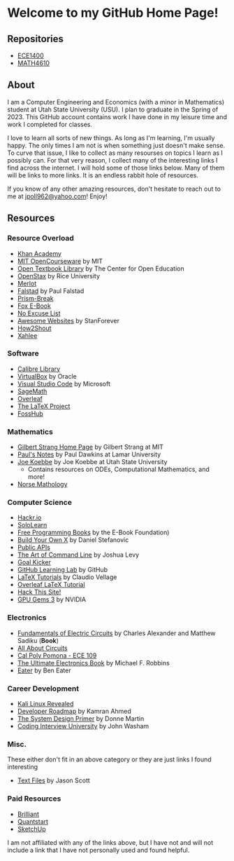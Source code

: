 # Welcome to my GitHub Home Page!

## Repositories
* [ECE1400](https://github.com/jpoll962/ECE1400)
* [MATH4610](https://jpoll962.github.io/math4610.md)

## About
I am a Computer Engineering and Economics (with a minor in Mathematics) student at Utah State University (USU). I plan to graduate in the Spring of 2023.
This GitHub account contains work I have done in my leisure time and work I completed for classes.

I love to learn all sorts of new things. As long as I'm learning,
I'm usually happy. The only times I am not is when something just doesn't make sense. To curve that issue, I like to collect as many resourses on topics I learn as
I possibly can. For that very reason, I collect many of the interesting links I find across the internet. I will hold some of those links below. Many of them will
be links to more links. It is an endless rabbit hole of resources.

If you know of any other amazing resources, don't hesitate to reach out to me at jpoll962@yahoo.com! Enjoy!

## Resources

### Resource Overload
- [Khan Academy](https://www.khanacademy.org/)
- [MIT OpenCourseware](https://ocw.mit.edu) by MIT
- [Open Textbook Library](https://open.umn.edu/opentextbooks/) by The Center for Open Education
- [OpenStax](https://openstax.org/) by Rice University
- [Merlot](https://www.merlot.org/merlot/)
- [Falstad](https://www.falstad.com/) by Paul Falstad
- [Prism-Break](https://prism-break.org/en/)
- [Fox E-Book](https://www.foxebook.net)
- [No Excuse List](http://noexcuselist.com/)
- [Awesome Websites](https://github.com/StanForever/awesome-websites) by StanForever
- [How2Shout](https://www.how2shout.com/)
- [Xahlee](http://xahlee.info/)

### Software
- [Calibre Library](https://calibre-ebook.com/)
- [VirtualBox](https://www.virtualbox.org/) by Oracle
- [Visual Studio Code](https://code.visualstudio.com/) by Microsoft
- [SageMath](https://www.sagemath.org/index.html)
- [Overleaf](https://www.overleaf.com/)
- [The LaTeX Project](https://www.latex-project.org/)
- [FossHub](https://www.fosshub.com/)

### Mathematics
- [Gilbert Strang Home Page](http://www-math.mit.edu/~gs/) by Gilbert Strang at MIT
- [Paul's Notes](https://tutorial.math.lamar.edu/) by Paul Dawkins at Lamar University
- [Joe Koebbe](https://jvkoebbe.github.io/) by Joe Koebbe at Utah State University
  - Contains resources on ODEs, Computational Mathematics, and more!
- [Norse Mathology](https://www.norsemathology.org/wiki/index.php?title=Main_Page)

### Computer Science
- [Hackr.io](https://hackr.io/)
- [SoloLearn](https://www.sololearn.com/Courses/)
- [Free Programming Books](https://ebookfoundation.github.io/free-programming-books/free-programming-books.html) by the E-Book Foundation)
- [Build Your Own X](https://github.com/danistefanovic/build-your-own-x) by Daniel Stefanovic
- [Public APIs](https://github.com/public-apis/public-apis)
- [The Art of Command Line](https://github.com/jlevy/the-art-of-command-line) by Joshua Levy
- [Goal Kicker](https://goalkicker.com/)
- [GitHub Learning Lab](https://lab.github.com/) by GitHub
- [LaTeX Tutorials](https://www.latex-tutorial.com/) by Claudio Vellage
- [Overleaf LaTeX Tutorial](https://www.overleaf.com/learn/latex/Learn_LaTeX_in_30_minutes)
- [Hack This Site!](https://www.hackthissite.org/pages/index/index.php)
- [GPU Gems 3](https://developer.nvidia.com/gpugems/gpugems3/contributors) by NVIDIA

### Electronics
- [Fundamentals of Electric Circuits](http://hafizzaheer.pbworks.com/w/file/fetch/85918240/Fundamentals%20of%20Electric%20Circuits%20(5th%20Ed)(gnv64).pdf) by Charles Alexander and Matthew Sadiku (**Book**) 
- [All About Circuits](https://www.allaboutcircuits.com/)
- [Cal Poly Pomona - ECE 109](https://www.cpp.edu/~elab/index.html)
- [The Ultimate Electronics Book](https://ultimateelectronicsbook.com/) by Michael F. Robbins
- [Eater](https://eater.net/) by Ben Eater

### Career Development
- [Kali Linux Revealed](https://kali.training/lessons/introduction/)
- [Developer Roadmap](https://github.com/kamranahmedse/developer-roadmap) by Kamran Ahmed
- [The System Design Primer](https://github.com/donnemartin/system-design-primer) by Donne Martin
- [Coding Interview University](https://github.com/jwasham/coding-interview-university) by John Washam

### Misc.
These either don't fit in an above category or they are just links I found interesting

- [Text Files](http://textfiles.com/) by Jason Scott

### Paid Resources
- [Brilliant](https://brilliant.org/)
- [Quantstart](https://www.quantstart.com/)
- [SketchUp](https://www.sketchup.com/)

I am not affiliated with any of the links above, but I have not and will not include a link that
I have not personally used and found helpful.
